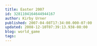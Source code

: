 ```yaml
---
title: Easter 2007
id: 3281104164644944167
author: Kirby Urner
published: 2007-04-08T17:34:00.000-07:00
updated: 2008-12-10T07:39:13.938-08:00
blog: world_game
tags: 
---
```


